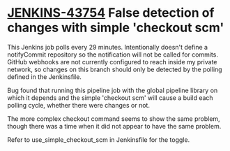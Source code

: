 # [JENKINS-43754](https://issues.jenkins.io/browse/JENKINS-43754) False detection of changes with simple 'checkout scm'

This Jenkins job polls every 29 minutes.  Intentionally doesn't define
a notifyCommit repository so the notification will not be called for
commits.  GitHub webhooks are not currently configured to reach inside
my private network, so changes on this branch should only be detected
by the polling defined in the Jenkinsfile.

Bug found that running this pipeline job with the global pipeline library
on which it depends and the simple 'checkout scm' will cause a build
each polling cycle, whether there were changes or not.

The more complex checkout command seems to show the same problem, though
there was a time when it did not appear to have the same problem.

Refer to use_simple_checkout_scm in Jenkinsfile for the toggle.

